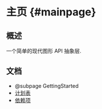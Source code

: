 # 主页 {#mainpage}

## 概述
一个简单的现代图形 API 抽象层.

## 文档
- @subpage GettingStarted
- [计划表](https://trello.com/b/qpehnqDv/graphics)
- [依赖项](https://github.com/ShenMian/Graphics/blob/main/Deps/README.md)

